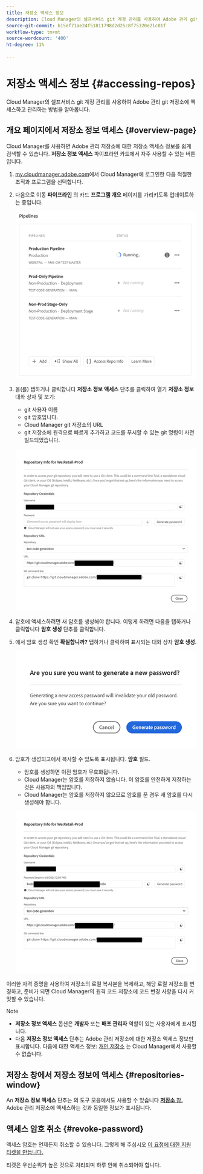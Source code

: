 ```yaml
---
title: 저장소 액세스 정보
description: Cloud Manager의 셀프서비스 git 계정 관리를 사용하여 Adobe 관리 git 저장소에 액세스하고 관리하는 방법을 알아봅니다.
source-git-commit: b15ef71ae24f51811798d2d25c8f75320e21c01f
workflow-type: tm+mt
source-wordcount: '400'
ht-degree: 11%

---
```



# 저장소 액세스 정보 {#accessing-repos}

Cloud Manager의 셀프서비스 git 계정 관리를 사용하여 Adobe 관리 git 저장소에 액세스하고 관리하는 방법을 알아봅니다.

## 개요 페이지에서 저장소 정보 액세스 {#overview-page}

Cloud Manager를 사용하면 Adobe 관리 저장소에 대한 저장소 액세스 정보를 쉽게 검색할 수 있습니다. **저장소 정보 액세스** 파이프라인 카드에서 자주 사용할 수 있는 버튼입니다.

1. [my.cloudmanager.adobe.com](https://my.cloudmanager.adobe.com/)에서 Cloud Manager에 로그인한 다음 적절한 조직과 프로그램을 선택합니다.

1. 다음으로 이동 **파이프라인** 의 카드 **프로그램 개요** 페이지를 가리키도록 업데이트하는 중입니다.

   ![환경 카드의 저장소 정보 액세스 버튼](assets/pipelines-card.png)

1. 을(를) 탭하거나 클릭합니다 **저장소 정보 액세스** 단추를 클릭하여 열기 **저장소 정보** 대화 상자 및 보기:

   * git 사용자 이름
   * git 암호입니다.
   * Cloud Manager git 저장소의 URL
   * git 저장소에 원격으로 빠르게 추가하고 코드를 푸시할 수 있는 git 명령이 사전 빌드되었습니다.

   ![저장소 정보 창](assets/access-repo-info.png)

1. 암호에 액세스하려면 새 암호를 생성해야 합니다. 이렇게 하려면 다음을 탭하거나 클릭합니다 **암호 생성** 단추를 클릭합니다.

1. 에서 암호 생성 확인 **확실합니까?** 탭하거나 클릭하여 표시되는 대화 상자 **암호 생성**.

   ![암호 생성 확인](assets/confirm-password-generation.png)

1. 암호가 생성되고에서 복사할 수 있도록 표시됩니다. **암호** 필드.

   * 암호를 생성하면 이전 암호가 무효화됩니다.
   * Cloud Manager는 암호를 저장하지 않습니다. 이 암호를 안전하게 저장하는 것은 사용자의 책임입니다.
   * Cloud Manager는 암호를 저장하지 않으므로 암호를 푼 경우 새 암호를 다시 생성해야 합니다.

   ![생성된 암호의 예](assets/generated-password.png)

이러한 자격 증명을 사용하여 저장소의 로컬 복사본을 복제하고, 해당 로컬 저장소를 변경하고, 준비가 되면 Cloud Manager의 원격 코드 저장소에 코드 변경 사항을 다시 커밋할 수 있습니다.

>[!NOTE]
>
>* **저장소 정보 액세스** 옵션은 **개발자** 또는 **배포 관리자** 역할이 있는 사용자에게 표시됩니다.
>* 다음 **저장소 정보 액세스** 단추는 Adobe 관리 저장소에 대한 저장소 액세스 정보만 표시합니다. 다음에 대한 액세스 정보: [개인 저장소](private-repositories.md) 는 Cloud Manager에서 사용할 수 없습니다.

## 저장소 창에서 저장소 정보에 액세스 {#repositories-window}

An **저장소 정보 액세스** 단추는 의 도구 모음에서도 사용할 수 있습니다 [**저장소** 창.](managing-repositories.md) Adobe 관리 저장소에 액세스하는 것과 동일한 정보가 표시됩니다.

## 액세스 암호 취소 {#revoke-password}

액세스 암호는 언제든지 취소할 수 있습니다. 그렇게 해 주십시오 [이 요청에 대한 지원 티켓을 만듭니다.](https://experienceleague.adobe.com/?support-solution=Experience+Manager&amp;support-tab=home#support)

티켓은 우선순위가 높은 것으로 처리되며 하루 안에 취소되어야 합니다.